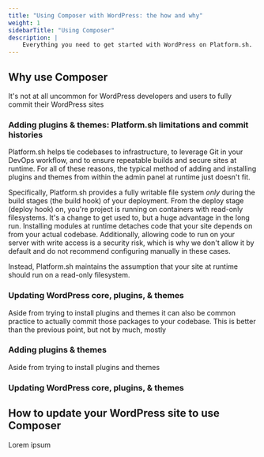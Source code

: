 ```yaml
---
title: "Using Composer with WordPress: the how and why"
weight: 1
sidebarTitle: "Using Composer"
description: |
    Everything you need to get started with WordPress on Platform.sh. 
---
```


## Why use Composer

It's not at all uncommon for WordPress developers and users to fully commit their WordPress sites 

### Adding plugins & themes: Platform.sh limitations and commit histories

Platform.sh helps tie codebases to infrastructure, to leverage Git in your DevOps workflow, and to ensure repeatable builds and secure sites at runtime. For all of these reasons, the typical method of adding and installing plugins and themes from within the admin panel at runtime just doesn't fit. 

Specifically, Platform.sh provides a fully writable file system *only* during the build stages (the build hook) of your deployment. From the deploy stage (deploy hook) on, you're project is running on containers with read-only filesystems. It's a change to get used to, but a huge advantage in the long run. Installing modules at runtime detaches code that your site depends on from your actual codebase. Additionally, allowing code to run on your server with write access is a security risk, which is why we don't allow it by default and do not recommend configuring manually in these cases.

Instead, Platform.sh maintains the assumption that your site at runtime should run on a read-only filesystem. 

### Updating WordPress core, plugins, & themes

Aside from trying to install plugins and themes it can also be common practice to actually commit those packages to your codebase. This is better than the previous point, but not by much, mostly 

### Adding plugins & themes

Aside from trying to install plugins and themes 

### Updating WordPress core, plugins, & themes

## How to update your WordPress site to use Composer

Lorem ipsum